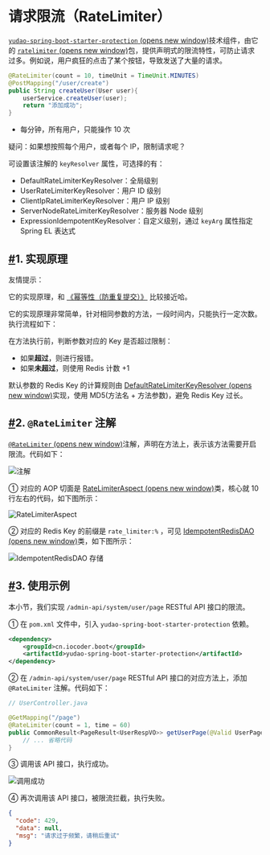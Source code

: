 # 请求限流（RateLimiter）

[`yudao-spring-boot-starter-protection` (opens new window)](https://github.com/YunaiV/ruoyi-vue-pro/blob/master/yudao-framework/yudao-spring-boot-starter-protection/)技术组件，由它的 [`ratelimiter` (opens new window)](https://github.com/YunaiV/ruoyi-vue-pro/blob/master/yudao-framework/yudao-spring-boot-starter-protection/src/main/java/cn/iocoder/yudao/framework/ratelimiter/)包，提供声明式的限流特性，可防止请求过多。例如说，用户疯狂的点击了某个按钮，导致发送了大量的请求。

```java
@RateLimiter(count = 10, timeUnit = TimeUnit.MINUTES)
@PostMapping("/user/create")
public String createUser(User user){
    userService.createUser(user);
    return "添加成功";
}
```

- 每分钟，所有用户，只能操作 10 次

疑问：如果想按照每个用户，或者每个 IP，限制请求呢？

可设置该注解的 `keyResolver` 属性，可选择的有：

- DefaultRateLimiterKeyResolver：全局级别
- UserRateLimiterKeyResolver：用户 ID 级别
- ClientIpRateLimiterKeyResolver：用户 IP 级别
- ServerNodeRateLimiterKeyResolver：服务器 Node 级别
- ExpressionIdempotentKeyResolver：自定义级别，通过 `keyArg` 属性指定 Spring EL 表达式

## [#](https://doc.iocoder.cn/rate-limiter/#_1-实现原理)1. 实现原理

友情提示：

它的实现原理，和 [《幂等性（防重复提交）》](https://doc.iocoder.cn/idempotent/) 比较接近哈。

它的实现原理非常简单，针对相同参数的方法，一段时间内，只能执行一定次数。执行流程如下：

在方法执行前，判断参数对应的 Key 是否超过限制：

- 如果**超过**，则进行报错。
- 如果**未超过**，则使用 Redis 计数 +1

默认参数的 Redis Key 的计算规则由 [DefaultRateLimiterKeyResolver (opens new window)](https://github.com/YunaiV/ruoyi-vue-pro/blob/master/yudao-framework/yudao-spring-boot-starter-protection/src/main/java/cn/iocoder/yudao/framework/ratelimiter/core/keyresolver/impl/DefaultRateLimiterKeyResolver.java)实现，使用 MD5(方法名 + 方法参数)，避免 Redis Key 过长。

## [#](https://doc.iocoder.cn/rate-limiter/#_2-ratelimiter-注解)2. `@RateLimiter` 注解

[`@RateLimiter` (opens new window)](https://github.com/YunaiV/ruoyi-vue-pro/blob/master/yudao-framework/yudao-spring-boot-starter-protection/src/main/java/cn/iocoder/yudao/framework/ratelimiter/core/annotation/RateLimiter.java)注解，声明在方法上，表示该方法需要开启限流。代码如下：

![ 注解](https://doc.iocoder.cn/img/%E5%90%8E%E7%AB%AF%E6%89%8B%E5%86%8C/%E8%AF%B7%E6%B1%82%E9%99%90%E6%B5%81/%E6%B3%A8%E8%A7%A3.png)

① 对应的 AOP 切面是 [RateLimiterAspect (opens new window)](https://github.com/YunaiV/ruoyi-vue-pro/blob/master/yudao-framework/yudao-spring-boot-starter-protection/src/main/java/cn/iocoder/yudao/framework/ratelimiter/core/aop/RateLimiterAspect.java)类，核心就 10 行左右的代码，如下图所示：

![RateLimiterAspect](https://doc.iocoder.cn/img/%E5%90%8E%E7%AB%AF%E6%89%8B%E5%86%8C/%E8%AF%B7%E6%B1%82%E9%99%90%E6%B5%81/RateLimiterAspect.png)

② 对应的 Redis Key 的前缀是 `rate_limiter:%` ，可见 [IdempotentRedisDAO (opens new window)](https://github.com/YunaiV/ruoyi-vue-pro/blob/master/yudao-framework/yudao-spring-boot-starter-protection/src/main/java/cn/iocoder/yudao/framework/ratelimiter/core/redis/RateLimiterRedisDAO.java)类，如下图所示：

![IdempotentRedisDAO 存储](https://doc.iocoder.cn/img/%E5%90%8E%E7%AB%AF%E6%89%8B%E5%86%8C/%E8%AF%B7%E6%B1%82%E9%99%90%E6%B5%81/IdempotentRedisDAO.png)

## [#](https://doc.iocoder.cn/rate-limiter/#_3-使用示例)3. 使用示例

本小节，我们实现 `/admin-api/system/user/page` RESTful API 接口的限流。

① 在 `pom.xml` 文件中，引入 `yudao-spring-boot-starter-protection` 依赖。

```xml
<dependency>
    <groupId>cn.iocoder.boot</groupId>
    <artifactId>yudao-spring-boot-starter-protection</artifactId>
</dependency>
```

② 在 `/admin-api/system/user/page` RESTful API 接口的对应方法上，添加 `@RateLimiter` 注解。代码如下：

```java
// UserController.java

@GetMapping("/page")
@RateLimiter(count = 1, time = 60)
public CommonResult<PageResult<UserRespVO>> getUserPage(@Valid UserPageReqVO pageReqVO) {
    // ... 省略代码
}
```

③ 调用该 API 接口，执行成功。

![调用成功](https://doc.iocoder.cn/img/%E5%90%8E%E7%AB%AF%E6%89%8B%E5%86%8C/%E8%AF%B7%E6%B1%82%E9%99%90%E6%B5%81/%E6%A1%88%E4%BE%8B.png)

④ 再次调用该 API 接口，被限流拦截，执行失败。

```json
{
  "code": 429,
  "data": null,
  "msg": "请求过于频繁，请稍后重试"
}
```